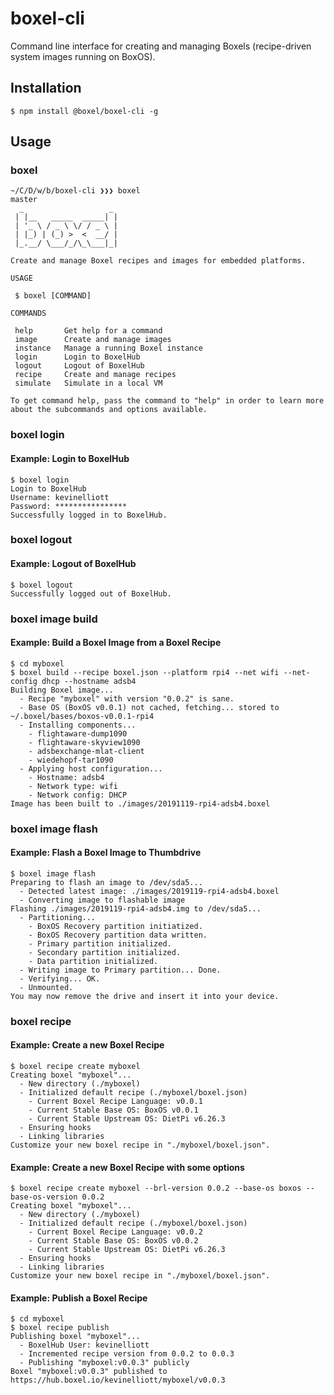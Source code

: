 # boxel-cli

Command line interface for creating and managing Boxels (recipe-driven system images running on BoxOS).

## Installation

```
$ npm install @boxel/boxel-cli -g
```

## Usage

### boxel

```
~/C/D/w/b/boxel-cli ❯❯❯ boxel                                                                                                                    master
  _                   _
 | |__   _____  _____| |
 | '_ \ / _ \ \/ / _ \ |
 | |_) | (_) >  <  __/ |
 |_.__/ \___/_/\_\___|_|

Create and manage Boxel recipes and images for embedded platforms.

USAGE

 $ boxel [COMMAND]

COMMANDS

 help       Get help for a command
 image      Create and manage images
 instance   Manage a running Boxel instance
 login      Login to BoxelHub
 logout     Logout of BoxelHub
 recipe     Create and manage recipes
 simulate   Simulate in a local VM

To get command help, pass the command to "help" in order to learn more about the subcommands and options available.
```

### boxel login

#### Example: Login to BoxelHub
```
$ boxel login
Login to BoxelHub
Username: kevinelliott
Password: ****************
Successfully logged in to BoxelHub.
```

### boxel logout

#### Example: Logout of BoxelHub
```
$ boxel logout
Successfully logged out of BoxelHub.
```

### boxel image build

#### Example: Build a Boxel Image from a Boxel Recipe
```
$ cd myboxel
$ boxel build --recipe boxel.json --platform rpi4 --net wifi --net-config dhcp --hostname adsb4
Building Boxel image...
  - Recipe "myboxel" with version "0.0.2" is sane.
  - Base OS (BoxOS v0.0.1) not cached, fetching... stored to ~/.boxel/bases/boxos-v0.0.1-rpi4
  - Installing components...
    - flightaware-dump1090
    - flightaware-skyview1090
    - adsbexchange-mlat-client
    - wiedehopf-tar1090
  - Applying host configuration...
    - Hostname: adsb4
    - Network type: wifi
    - Network config: DHCP
Image has been built to ./images/20191119-rpi4-adsb4.boxel
```

### boxel image flash

#### Example: Flash a Boxel Image to Thumbdrive
```
$ boxel image flash
Preparing to flash an image to /dev/sda5...
  - Detected latest image: ./images/2019119-rpi4-adsb4.boxel
  - Converting image to flashable image
Flashing ./images/2019119-rpi4-adsb4.img to /dev/sda5...
  - Partitioning...
    - BoxOS Recovery partition initiatized.
    - BoxOS Recovery partition data written.
    - Primary partition initialized.
    - Secondary partition initialized.
    - Data partition initialized.
  - Writing image to Primary partition... Done.
  - Verifying... OK.
  - Unmounted.
You may now remove the drive and insert it into your device.
```

### boxel recipe

#### Example: Create a new Boxel Recipe
```
$ boxel recipe create myboxel
Creating boxel "myboxel"...
  - New directory (./myboxel)
  - Initialized default recipe (./myboxel/boxel.json)
    - Current Boxel Recipe Language: v0.0.1
    - Current Stable Base OS: BoxOS v0.0.1
    - Current Stable Upstream OS: DietPi v6.26.3
  - Ensuring hooks
  - Linking libraries
Customize your new boxel recipe in "./myboxel/boxel.json".
```

#### Example: Create a new Boxel Recipe with some options
```
$ boxel recipe create myboxel --brl-version 0.0.2 --base-os boxos --base-os-version 0.0.2
Creating boxel "myboxel"...
  - New directory (./myboxel)
  - Initialized default recipe (./myboxel/boxel.json)
    - Current Boxel Recipe Language: v0.0.2
    - Current Stable Base OS: BoxOS v0.0.2
    - Current Stable Upstream OS: DietPi v6.26.3
  - Ensuring hooks
  - Linking libraries
Customize your new boxel recipe in "./myboxel/boxel.json".
```

#### Example: Publish a Boxel Recipe
```
$ cd myboxel
$ boxel recipe publish
Publishing boxel "myboxel"...
  - BoxelHub User: kevinelliott
  - Incremented recipe version from 0.0.2 to 0.0.3
  - Publishing "myboxel:v0.0.3" publicly
Boxel "myboxel:v0.0.3" published to https://hub.boxel.io/kevinelliott/myboxel/v0.0.3
```
